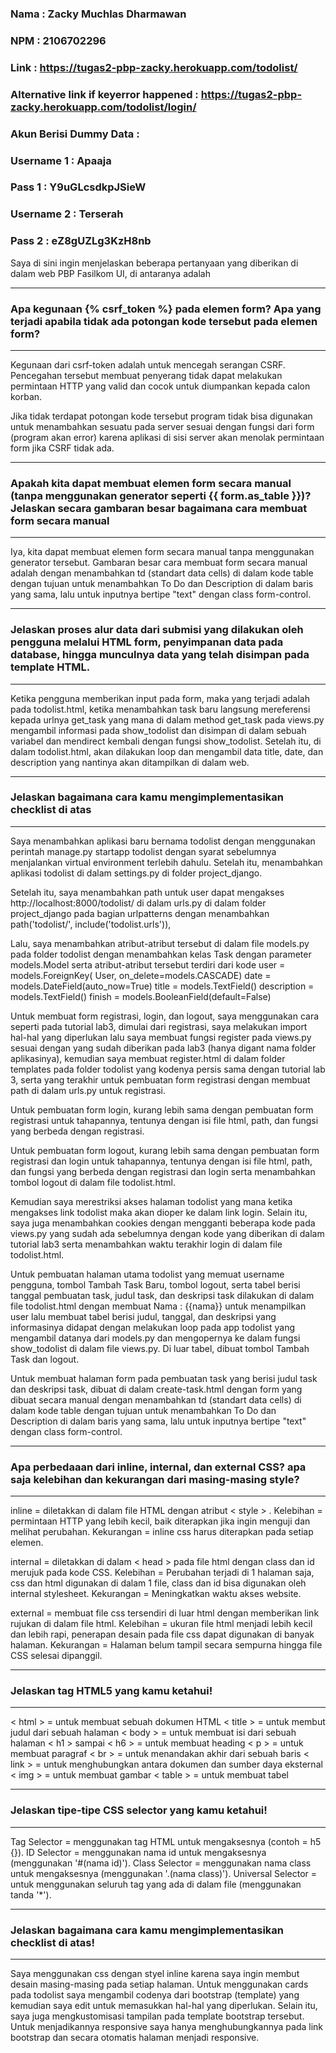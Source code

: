 ### Nama : Zacky Muchlas Dharmawan
### NPM  : 2106702296
### Link : https://tugas2-pbp-zacky.herokuapp.com/todolist/
### Alternative link if keyerror happened : https://tugas2-pbp-zacky.herokuapp.com/todolist/login/
### Akun Berisi Dummy Data :
### Username 1 : Apaaja
### Pass 1     : Y9uGLcsdkpJSieW
### Username 2 : Terserah
### Pass 2     : eZ8gUZLg3KzH8nb

Saya di sini ingin menjelaskan beberapa pertanyaan yang diberikan di dalam web PBP Fasilkom UI, di antaranya adalah

-----------------------------------------------------
 ### Apa kegunaan {% csrf_token %} pada elemen form? Apa yang terjadi apabila tidak ada potongan kode tersebut pada elemen form?
-----------------------------------------------------
Kegunaan dari csrf-token adalah untuk mencegah serangan CSRF. Pencegahan tersebut membuat penyerang tidak dapat melakukan permintaan HTTP yang valid dan cocok untuk diumpankan kepada calon korban. 

Jika tidak terdapat potongan kode tersebut program tidak bisa digunakan untuk menambahkan sesuatu pada server sesuai dengan fungsi dari form (program akan error) karena aplikasi di sisi server akan menolak permintaan form jika CSRF tidak ada.

-----------------------------------------------------
### Apakah kita dapat membuat elemen form secara manual (tanpa menggunakan generator seperti {{ form.as_table }})? Jelaskan secara gambaran besar bagaimana cara membuat form secara manual
-----------------------------------------------------
Iya, kita dapat membuat elemen form secara manual tanpa menggunakan generator tersebut. Gambaran besar cara membuat form secara manual adalah dengan menambahkan td (standart data cells) di dalam kode table dengan tujuan untuk menambahkan To Do dan Description di dalam baris yang sama, lalu untuk inputnya bertipe "text" dengan class form-control.

-----------------------------------------------------
### Jelaskan proses alur data dari submisi yang dilakukan oleh pengguna melalui HTML form, penyimpanan data pada database, hingga munculnya data yang telah disimpan pada template HTML.
-----------------------------------------------------
Ketika pengguna memberikan input pada form, maka yang terjadi adalah pada todolist.html, ketika menambahkan task baru langsung mereferensi kepada urlnya get_task yang mana di dalam method get_task pada views.py mengambil informasi pada show_todolist dan disimpan di dalam sebuah variabel dan mendirect kembali dengan fungsi show_todolist. Setelah itu, di dalam todolist.html, akan dilakukan loop dan mengambil data title, date, dan description yang nantinya akan ditampilkan di dalam web. 

-----------------------------------------------------
### Jelaskan bagaimana cara kamu mengimplementasikan checklist di atas
-----------------------------------------------------
Saya menambahkan aplikasi baru bernama todolist dengan menggunakan perintah manage.py startapp todolist dengan syarat sebelumnya menjalankan virtual environment terlebih dahulu. Setelah itu, menambahkan aplikasi todolist di dalam settings.py di folder project_django.

Setelah itu, saya menambahkan path untuk user dapat mengakses http://localhost:8000/todolist/ di dalam urls.py di dalam folder project_django pada bagian urlpatterns dengan menambahkan path('todolist/', include('todolist.urls')),

Lalu, saya menambahkan atribut-atribut tersebut di dalam file models.py pada folder todolist dengan menambahkan kelas Task dengan parameter models.Model serta atribut-atribut tersebut terdiri dari kode
user = models.ForeignKey(
    User,
    on_delete=models.CASCADE)
date = models.DateField(auto_now=True)
title = models.TextField()
description = models.TextField()
finish = models.BooleanField(default=False)

Untuk membuat form registrasi, login, dan logout, saya menggunakan cara seperti pada tutorial lab3, dimulai dari registrasi, saya melakukan import hal-hal yang diperlukan lalu saya membuat fungsi register pada views.py sesuai dengan yang sudah diberikan pada lab3 (hanya digant nama folder aplikasinya), kemudian saya membuat register.html di dalam folder templates pada folder todolist yang kodenya persis sama dengan tutorial lab 3, serta yang terakhir untuk pembuatan form registrasi dengan membuat path di dalam urls.py untuk registrasi. 

Untuk pembuatan form login, kurang lebih sama dengan pembuatan form registrasi untuk tahapannya, tentunya dengan isi file html, path, dan fungsi yang berbeda dengan registrasi.

Untuk pembuatan form logout, kurang lebih sama dengan pembuatan form registrasi dan login untuk tahapannya, tentunya dengan isi file html, path, dan fungsi yang berbeda dengan registrasi dan login serta menambahkan tombol logout di dalam file todolist.html.

Kemudian saya merestriksi akses halaman todolist yang mana ketika mengakses link todolist maka akan dioper ke dalam link login. Selain itu, saya juga menambahkan cookies dengan mengganti beberapa kode pada views.py yang sudah ada sebelumnya dengan kode yang diberikan di dalam tutorial lab3 serta menambahkan waktu terakhir login di dalam file todolist.html.

Untuk pembuatan halaman utama todolist yang memuat username pengguna, tombol Tambah Task Baru, tombol logout, serta tabel berisi tanggal pembuatan task, judul task, dan deskripsi task dilakukan di dalam file todolist.html dengan membuat Nama : {{nama}} untuk menampilkan user lalu membuat tabel berisi judul, tanggal, dan deskripsi yang informasinya didapat dengan melakukan loop pada app todolist yang mengambil datanya dari models.py dan mengopernya ke dalam fungsi show_todolist di dalam file views.py. Di luar tabel, dibuat tombol Tambah Task dan logout.

Untuk membuat halaman form pada pembuatan task yang berisi judul task dan deskripsi task, dibuat di dalam create-task.html dengan form yang dibuat secara manual dengan menambahkan td (standart data cells) di dalam kode table dengan tujuan untuk menambahkan To Do dan Description di dalam baris yang sama, lalu untuk inputnya bertipe "text" dengan class form-control.

--------------------------------------------------
### Apa perbedaaan dari inline, internal, dan external CSS? apa saja kelebihan dan kekurangan dari masing-masing style?
--------------------------------------------------
inline = diletakkan di dalam file HTML dengan atribut < style > .
Kelebihan = permintaan HTTP yang lebih kecil, baik diterapkan jika ingin menguji dan melihat perubahan.
Kekurangan = inline css harus diterapkan pada setiap elemen.

internal = diletakkan di dalam < head > pada file html dengan class dan id merujuk pada kode CSS.
Kelebihan = Perubahan terjadi di 1 halaman saja, css dan html digunakan di dalam 1 file, class dan id bisa digunakan oleh internal stylesheet.
Kekurangan = Meningkatkan waktu akses website.

external = membuat file css tersendiri di luar html dengan memberikan link rujukan di dalam file html.
Kelebihan = ukuran file html menjadi lebih kecil dan lebih rapi, penerapan desain pada file css dapat digunakan di banyak halaman.
Kekurangan = Halaman belum tampil secara sempurna hingga file CSS selesai dipanggil.

--------------------------------------------------
### Jelaskan tag HTML5 yang kamu ketahui!
--------------------------------------------------
< html > = untuk membuat sebuah dokumen HTML
< title > = untuk membut judul dari sebuah halaman
< body > = untuk membuat isi dari sebuah halaman
< h1 > sampai < h6 > = untuk membuat heading
< p > = untuk membuat paragraf
< br > = untuk menandakan akhir dari sebuah baris
< link > = untuk menghubungkan antara dokumen dan sumber daya eksternal
< img > = untuk membuat gambar
< table > = untuk membuat tabel

--------------------------------------------------
### Jelaskan tipe-tipe CSS selector yang kamu ketahui!
--------------------------------------------------
Tag Selector = menggunakan tag HTML untuk mengaksesnya (contoh = h5 {}).
ID Selector = menggunakan nama id untuk mengaksesnya (menggunakan '#(nama id)').
Class Selector = menggunakan nama class untuk mengaksesnya (menggunakan '.(nama class)').
Universal Selector = untuk menggunakan seluruh tag yang ada di dalam file (menggunakan tanda '*').

--------------------------------------------------
### Jelaskan bagaimana cara kamu mengimplementasikan checklist di atas!
--------------------------------------------------
Saya menggunakan css dengan styel inline karena saya ingin membut desain masing-masing pada setiap halaman. Untuk menggunakan cards pada todolist saya mengambil codenya dari bootstrap (template) yang kemudian saya edit untuk memasukkan hal-hal yang diperlukan. Selain itu, saya juga mengkustomisasi tampilan pada template bootstrap tersebut. Untuk menjadikannya responsive saya hanya menghubungkannya pada link bootstrap dan secara otomatis halaman menjadi responsive.